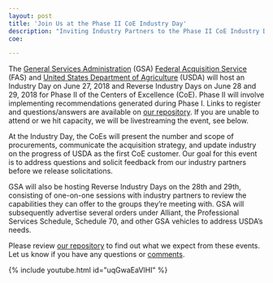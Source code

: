 ```yaml
---
layout: post
title: 'Join Us at the Phase II CoE Industry Day'
description: "Inviting Industry Partners to the Phase II CoE Industry Day."
coe: 

---
```


The [General Services Administration](https://www.gsa.gov/) (GSA) [Federal Acquisition Service](https://www.gsa.gov/about-us/organization/federal-acquisition-service) (FAS) and [United States Department of Agriculture](https://www.usda.gov/) (USDA) will host an Industry Day on June 27, 2018 and Reverse Industry Days on June 28 and 29, 2018 for Phase II of the Centers of Excellence (CoE). Phase II will involve implementing recommendations generated during Phase I. Links to register and questions/answers are available on [our repository](https://github.com/GSA/coe-industry-day/tree/initial-commit). If you are unable to attend or we hit capacity, we will be livestreaming the event, see below.

At the Industry Day, the CoEs will present the number and scope of procurements, communicate the acquisition strategy, and update industry on the progress of USDA as the first CoE customer. Our goal for this event is to address questions and solicit feedback from our industry partners before we release solicitations.

GSA will also be hosting Reverse Industry Days on the 28th and 29th, consisting of one-on-one sessions with industry partners to review the capabilities they can offer to the groups they’re meeting with. GSA will subsequently advertise several orders under Alliant, the Professional Services Schedule, Schedule 70, and other GSA vehicles to address USDA’s needs.

Please review [our repository](https://github.com/GSA/coe-industry-day/) to find out what we expect from these events. Let us know if you have any questions or [comments](https://github.com/GSA/coe-industry-day/issues).


{% include youtube.html id="uqGwaEaVlHI" %}

